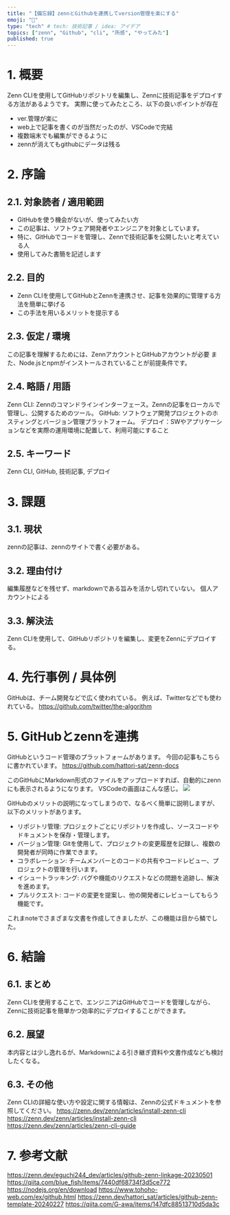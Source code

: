 ```yaml
---
title: "【備忘録】zennとGithubを連携してversion管理を楽にする"
emoji: "🐙"
type: "tech" # tech: 技術記事 / idea: アイデア
topics: ["zenn", "Github", "cli", "所感", "やってみた"]
published: true
---
```

# 1. 概要
Zenn CLIを使用してGitHubリポジトリを編集し、Zennに技術記事をデプロイする方法があるようです。
実際に使ってみたところ、以下の良いポイントが存在
- ver.管理が楽に
- web上で記事を書くのが当然だったのが、VSCodeで完結
- 複数端末でも編集ができるように
- zennが消えてもgithubにデータは残る

# 2. 序論
## 2.1. 対象読者 / 適用範囲
- GitHubを使う機会がないが、使ってみたい方
- この記事は、ソフトウェア開発者やエンジニアを対象としています。
- 特に、GitHubでコードを管理し、Zennで技術記事を公開したいと考えている人
- 使用してみた書簡を記述します

## 2.2. 目的
- Zenn CLIを使用してGitHubとZennを連携させ、記事を効果的に管理する方法を簡単に挙げる
- この手法を用いるメリットを提示する

## 2.3. 仮定 / 環境
この記事を理解するためには、ZennアカウントとGitHubアカウントが必要
また、Node.jsとnpmがインストールされていることが前提条件です。

## 2.4. 略語 / 用語
Zenn CLI: Zennのコマンドラインインターフェース。Zennの記事をローカルで管理し、公開するためのツール。
GitHub: ソフトウェア開発プロジェクトのホスティングとバージョン管理プラットフォーム。
デプロイ：SWやアプリケーションなどを実際の運用環境に配置して、利用可能にすること

## 2.5. キーワード
Zenn CLI, GitHub, 技術記事, デプロイ

# 3. 課題
## 3.1. 現状
zennの記事は、zennのサイトで書く必要がある。

## 3.2. 理由付け
編集履歴などを残せず、markdownである旨みを活かし切れていない。
個人アカウントによる

## 3.3. 解決法
Zenn CLIを使用して、GitHubリポジトリを編集し、変更をZennにデプロイする。

# 4. 先行事例 / 具体例
GitHubは、チーム開発などで広く使われている。
例えば、Twitterなどでも使われている。
https://github.com/twitter/the-algorithm

# 5. GitHubとzennを連携

GitHubというコード管理のプラットフォームがあります。
今回の記事もこちらに書かれています。
https://github.com/hattori-sat/zenn-docs

このGitHubにMarkdown形式のファイルをアップロードすれば、自動的にzennにも表示されるようになります。
VSCodeの画面はこんな感じ。
![](https://storage.googleapis.com/zenn-user-upload/8a4b5e447311-20240227.png)

GitHubのメリットの説明になってしまうので、なるべく簡単に説明しますが、以下のメリットがあります。
- リポジトリ管理: プロジェクトごとにリポジトリを作成し、ソースコードやドキュメントを保存・管理します。
- バージョン管理: Gitを使用して、プロジェクトの変更履歴を記録し、複数の開発者が同時に作業できます。
- コラボレーション: チームメンバーとのコードの共有やコードレビュー、プロジェクトの管理を行います。
- イシュートラッキング: バグや機能のリクエストなどの問題を追跡し、解決を進めます。
- プルリクエスト: コードの変更を提案し、他の開発者にレビューしてもらう機能です。

これまnoteでさまざまな文書を作成してきましたが、この機能は目から鱗でした。

# 6. 結論
## 6.1. まとめ
Zenn CLIを使用することで、エンジニアはGitHubでコードを管理しながら、Zennに技術記事を簡単かつ効率的にデプロイすることができます。

## 6.2. 展望
本内容とは少し逸れるが、Markdownによる引き継ぎ資料や文書作成なども検討したくなる。

## 6.3. その他
Zenn CLIの詳細な使い方や設定に関する情報は、Zennの公式ドキュメントを参照してください。
https://zenn.dev/zenn/articles/install-zenn-cli
https://zenn.dev/zenn/articles/install-zenn-cli
https://zenn.dev/zenn/articles/zenn-cli-guide

# 7. 参考文献
https://zenn.dev/eguchi244_dev/articles/github-zenn-linkage-20230501
https://qiita.com/blue_fish/items/7440df68734f3d5ce772
https://nodejs.org/en/download
https://www.tohoho-web.com/ex/github.html
https://zenn.dev/hattori_sat/articles/github-zenn-template-20240227
https://qiita.com/G-awa/items/147dfc88513710d5da3c